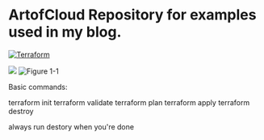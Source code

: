 # ArtofCloud Repository for examples used in my blog.

[![Terraform](https://github.com/SamCrudge/artofcloud/actions/workflows/main.yml/badge.svg)](https://github.com/SamCrudge/artofcloud/actions/workflows/main.yml)


<a href=""><img src="hhttps://www.memecreator.org/static/images/memes/5277332.jpg"/></a>
![Figure 1-1](https://www.memecreator.org/static/images/memes/5277332.jpg "meme")


Basic commands:

terraform init
terraform validate
terraform plan
terraform apply
terraform destroy


always run destory when you're done
